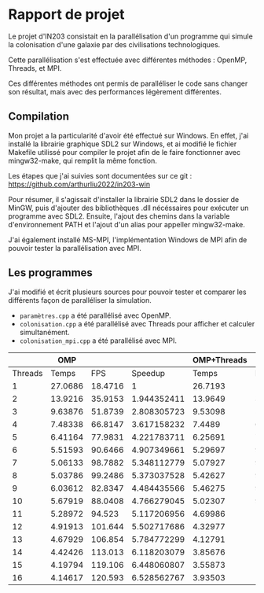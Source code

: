 # Rapport de projet

Le projet d'IN203 consistait en la parallélisation d'un programme qui simule la colonisation d'une galaxie par des civilisations technologiques.

Cette parallélisation s'est effectuée avec différentes méthodes : OpenMP, Threads, et MPI.

Ces différentes méthodes ont permis de paralléliser le code sans changer son résultat, mais avec des performances légèrement différentes.

## Compilation

Mon projet a la particularité d'avoir été effectué sur Windows. En effet, j'ai installé la librairie graphique SDL2 sur Windows, et ai modifié le fichier Makefile utilissé pour compiler le projet afin de le faire fonctionner avec mingw32-make, qui remplit la même fonction.

Les étapes que j'ai suivies sont documentées sur ce git : https://github.com/arthurliu2022/in203-win

Pour résumer, il s'agissait d'installer la librairie SDL2 dans le dossier de MinGW, puis d'ajouter des bibliothèques .dll nécéssaires pour exécuter un programme avec SDL2. Ensuite, l'ajout des chemins dans la variable d'environnement PATH et l'ajout d'un alias pour appeller mingw32-make.

J'ai également installé MS-MPI, l'implémentation Windows de MPI afin de pouvoir tester la parallélisation avec MPI.

## Les programmes

J'ai modifié et écrit plusieurs sources pour pouvoir tester et comparer les différents façon de paralléliser la simulation.

- `paramètres.cpp` a été parallélisé avec OpenMP.
- `colonisation.cpp` a été parallélisé avec Threads pour afficher et calculer simultanément.
- `colonisation_mpi.cpp` a été parallélisé avec MPI.


|         | OMP     |         |             | OMP+Threads |         |             | MPI     |         |             |
|---------|---------|---------|-------------|-------------|---------|-------------|---------|---------|-------------|
| Threads | Temps   | FPS     | Speedup     | Temps       | FPS     | Speedup     | Temps   | FPS     | Speedup     |
| 1       | 27.0686 | 18.4716 |           1 | 26.7193     | 18.7131 | 1.013074125 |         |         |             |
| 2       | 13.9216 | 35.9153 | 1.944352411 | 13.9649     | 35.8041 | 1.938332359 | 26.4343 | 18.9148 |  1.02399359 |
| 3       | 9.63876 | 51.8739 | 2.808305723 | 9.53098     | 52.4605 | 2.840062583 | 13.2307 | 37.7909 | 2.045892072 |
| 4       | 7.48338 | 66.8147 | 3.617158232 | 7.4489      | 67.124  | 3.633902856 | 8.84325 | 56.5403 | 3.060931376 |
| 5       | 6.41164 | 77.9831 | 4.221783711 | 6.25691     | 79.9117 | 4.326192642 | 6.71957 | 74.4096 | 4.028324563 |
| 6       | 5.51593 | 90.6466 | 4.907349661 | 5.29697     | 94.3935 | 5.110196193 | 5.51288 | 90.6967 | 4.910061933 |
| 7       | 5.06133 | 98.7882 | 5.348112779 | 5.07927     | 98.4394 | 5.329229736 | 4.77073 | 104.806 | 5.673899391 |
| 8       | 5.03786 | 99.2486 | 5.373037528 | 5.42627     | 92.1443 | 4.988430888 | 4.55882 | 109.677 | 5.937601507 |
| 9       | 6.03612 | 82.8347 | 4.484435566 | 5.46275     | 91.529  | 4.955120293 | 5.08435 | 98.341  |  5.32390264 |
| 10      | 5.67919 | 88.0408 | 4.766279045 | 5.02307     | 99.5407 | 5.388850993 | 4.89735 | 102.096 | 5.527187683 |
| 11      | 5.28972 | 94.523  | 5.117206956 | 4.69986     | 106.386 | 5.759436107 | 4.54062 | 110.117 | 5.961421858 |
| 12      | 4.91913 | 101.644 | 5.502717686 | 4.32977     | 115.479 | 6.251705321 | 4.16905 | 119.932 | 6.492778103 |
| 13      | 4.67929 | 106.854 | 5.784772299 | 4.12791     | 121.127 | 6.557472011 | 3.91064 | 127.856 | 6.921760974 |
| 14      | 4.42426 | 113.013 | 6.118203079 | 3.85676     | 129.642 | 7.018449945 | 3.64531 | 137.163 |  7.42561554 |
| 15      | 4.19794 | 119.106 | 6.448060807 | 3.55873     | 140.499 | 7.606217112 | 3.58546 | 139.452 | 7.549535503 |
| 16      | 4.14617 | 120.593 | 6.528562767 | 3.93503     | 127.064 | 6.878884341 | 3.74291 | 133.586 | 7.231966911 |
